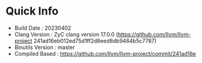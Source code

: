 # Quick Info
* Build Date : 20230402
* Clang Version : ZyC clang version 17.0.0 (https://github.com/llvm/llvm-project 241ad16eb012ed75d1ff2d8eed8db9464b5c7787)
* Binutils Version : master
* Compiled Based : https://github.com/llvm/llvm-project/commit/241ad16e

